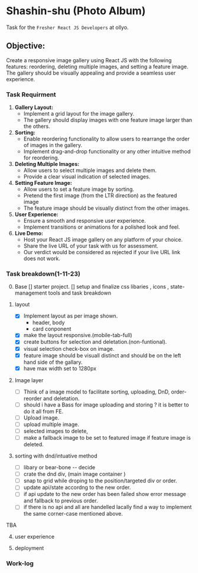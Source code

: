 # Shashin-shu (Photo Album)

Task for the `Fresher React JS Developers` at ollyo.

## Objective:

Create a responsive image gallery using React JS with the following features: reordering, deleting multiple images, and setting a feature image. The gallery should be visually appealing and provide a seamless user experience.

### Task Requirment

1. **Gallery Layout:**
   - Implement a grid layout for the image gallery.
   - The gallery should display images with one feature image larger than the others.
2. **Sorting:**
   - Enable reordering functionality to allow users to rearrange the order of images in the gallery.
   - Implement drag-and-drop functionality or any other intuitive method for reordering.
3. **Deleting Multiple Images:**
   - Allow users to select multiple images and delete them.
   - Provide a clear visual indication of selected images.
4. **Setting Feature Image:**
   - Allow users to set a feature image by sorting.
   - Pretend the first image (from the LTR direction) as the featured image
   - The feature image should be visually distinct from the other images.
5. **User Experience:**
   - Ensure a smooth and responsive user experience.
   - Implement transitions or animations for a polished look and feel.
6. **Live Demo:**
   - Host your React JS image gallery on any platform of your choice.
   - Share the live URL of your task with us for assessment.
   - Our verdict would be considered as rejected if your live URL link does not work.

### Task breakdown(1-11-23)

0. Base
   [] starter project.
   [] setup and finalize css libaries , icons , state-management tools and task breakdown
1. layout

   - [x] Implement layout as per image shown.
     - header, body
     - card conponent
   - [x] make the layout responsive.(mobile-tab-full)
   - [x] create buttons for selection and deletation.(non-funtional).
   - [x] visual selection check-box on image.
   - [x] feature image should be visuall distinct and should be on the left hand side of the gallary.
   - [x] have max width set to 1280px

2. Image layer

   - [ ] Think of a image model to facilitate sorting, uploading, DnD, order-reorder and deletation.
   - [ ] should i have a Bass for image uploading and storing ? it is better to do it all from FE.
   - [ ] Upload image.
   - [ ] upload multiple image.
   - [ ] selected images to delete,
   - [ ] make a fallback image to be set to featured image if feature image is deleted.

3. sorting with dnd/intuative method

   - [ ] libary or bear-bone -- decide
   - [ ] crate the dnd div, (main image container )
   - [ ] snap to grid while droping to the position/targeted div or order.
   - [ ] update api/state accordng to the new order.
   - [ ] if api update to the new order has been failed show error message and fallback to previous order.
   - [ ] if there is no api and all are handelled lacally find a way to implement the same corner-case mentioned above.

TBA

4. user experience

5. deployment

### Work-log
